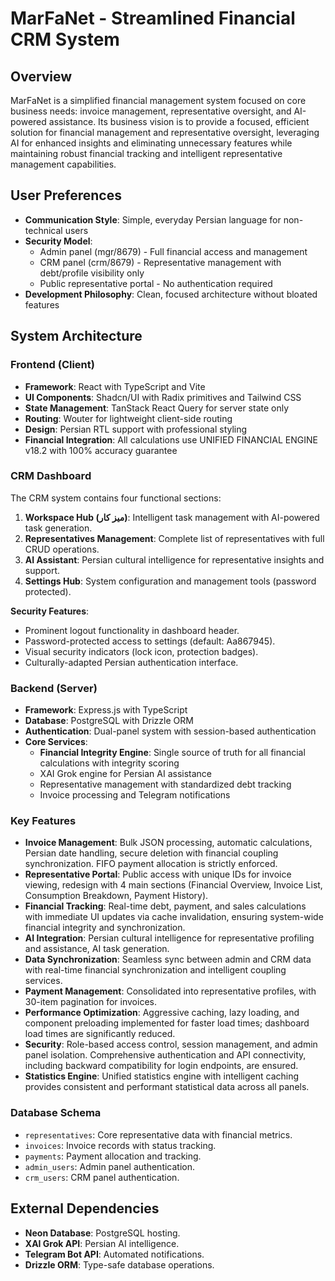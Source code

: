 # MarFaNet - Streamlined Financial CRM System

## Overview
MarFaNet is a simplified financial management system focused on core business needs: invoice management, representative oversight, and AI-powered assistance. Its business vision is to provide a focused, efficient solution for financial management and representative oversight, leveraging AI for enhanced insights and eliminating unnecessary features while maintaining robust financial tracking and intelligent representative management capabilities.

## User Preferences
- **Communication Style**: Simple, everyday Persian language for non-technical users
- **Security Model**:
  - Admin panel (mgr/8679) - Full financial access and management
  - CRM panel (crm/8679) - Representative management with debt/profile visibility only
  - Public representative portal - No authentication required
- **Development Philosophy**: Clean, focused architecture without bloated features

## System Architecture

### Frontend (Client)
- **Framework**: React with TypeScript and Vite
- **UI Components**: Shadcn/UI with Radix primitives and Tailwind CSS
- **State Management**: TanStack React Query for server state only
- **Routing**: Wouter for lightweight client-side routing
- **Design**: Persian RTL support with professional styling
- **Financial Integration**: All calculations use UNIFIED FINANCIAL ENGINE v18.2 with 100% accuracy guarantee

### CRM Dashboard
The CRM system contains four functional sections:
1. **Workspace Hub (میز کار)**: Intelligent task management with AI-powered task generation.
2. **Representatives Management**: Complete list of representatives with full CRUD operations.
3. **AI Assistant**: Persian cultural intelligence for representative insights and support.
4. **Settings Hub**: System configuration and management tools (password protected).

**Security Features**:
- Prominent logout functionality in dashboard header.
- Password-protected access to settings (default: Aa867945).
- Visual security indicators (lock icon, protection badges).
- Culturally-adapted Persian authentication interface.

### Backend (Server)
- **Framework**: Express.js with TypeScript
- **Database**: PostgreSQL with Drizzle ORM
- **Authentication**: Dual-panel system with session-based authentication
- **Core Services**:
  - **Financial Integrity Engine**: Single source of truth for all financial calculations with integrity scoring
  - XAI Grok engine for Persian AI assistance
  - Representative management with standardized debt tracking
  - Invoice processing and Telegram notifications

### Key Features
- **Invoice Management**: Bulk JSON processing, automatic calculations, Persian date handling, secure deletion with financial coupling synchronization. FIFO payment allocation is strictly enforced.
- **Representative Portal**: Public access with unique IDs for invoice viewing, redesign with 4 main sections (Financial Overview, Invoice List, Consumption Breakdown, Payment History).
- **Financial Tracking**: Real-time debt, payment, and sales calculations with immediate UI updates via cache invalidation, ensuring system-wide financial integrity and synchronization.
- **AI Integration**: Persian cultural intelligence for representative profiling and assistance, AI task generation.
- **Data Synchronization**: Seamless sync between admin and CRM data with real-time financial synchronization and intelligent coupling services.
- **Payment Management**: Consolidated into representative profiles, with 30-item pagination for invoices.
- **Performance Optimization**: Aggressive caching, lazy loading, and component preloading implemented for faster load times; dashboard load times are significantly reduced.
- **Security**: Role-based access control, session management, and admin panel isolation. Comprehensive authentication and API connectivity, including backward compatibility for login endpoints, are ensured.
- **Statistics Engine**: Unified statistics engine with intelligent caching provides consistent and performant statistical data across all panels.

### Database Schema
- `representatives`: Core representative data with financial metrics.
- `invoices`: Invoice records with status tracking.
- `payments`: Payment allocation and tracking.
- `admin_users`: Admin panel authentication.
- `crm_users`: CRM panel authentication.

## External Dependencies
- **Neon Database**: PostgreSQL hosting.
- **XAI Grok API**: Persian AI intelligence.
- **Telegram Bot API**: Automated notifications.
- **Drizzle ORM**: Type-safe database operations.
